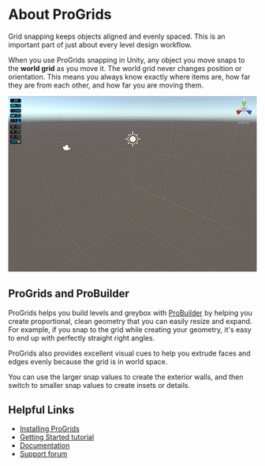 # About ProGrids

Grid snapping keeps objects aligned and evenly spaced. This is an important part of just about every level design workflow.

When you use ProGrids snapping in Unity, any object you move snaps to the **world grid** as you move it. The world grid never changes position or orientation. This means you always know exactly where items are, how far they are from each other, and how far you are moving them.

![ProGrids displays the grids on the three axes with different colors](images/ProGrids-3d.png)


## ProGrids and ProBuilder

ProGrids helps you build levels and greybox with [ProBuilder](https://docs.unity3d.com/Packages/com.unity.probuilder@latest) by helping you create proportional, clean geometry that you can easily resize and expand. For example, if you snap to the grid while creating your geometry, it's easy to end up with perfectly straight right angles.

ProGrids also provides excellent visual cues to help you extrude faces and edges evenly because the grid is in world space.

You can use the larger snap values to create the exterior walls, and then switch to smaller snap values to create insets or details.



## Helpful Links

- [Installing ProGrids](install.md)
- [Getting Started tutorial](https://youtu.be/1G-0f5m1_lw)
- [Documentation](https://docs.unity3d.com/Packages/com.unity.progrids@latest)
- [Support forum](https://forum.unity.com/forums/world-building.146/)



